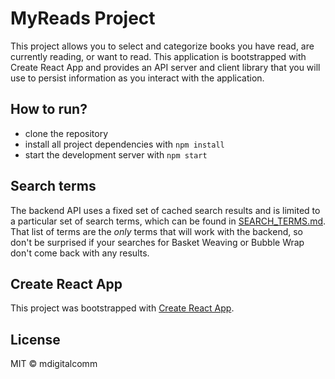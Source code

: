 # MyReads Project

This project allows you to select and categorize books you have read, are currently reading, or want to read. This application is bootstrapped with Create React App and provides an API server and client library that you will use to persist information as you interact with the application. 

## How to run?

* clone the repository
* install all project dependencies with `npm install`
* start the development server with `npm start`

## Search terms

The backend API uses a fixed set of cached search results and is limited to a particular set of search terms, which can be found in [SEARCH_TERMS.md](SEARCH_TERMS.md). That list of terms are the _only_ terms that will work with the backend, so don't be surprised if your searches for Basket Weaving or Bubble Wrap don't come back with any results.

## Create React App

This project was bootstrapped with [Create React App](https://github.com/facebookincubator/create-react-app).

## License

MIT © mdigitalcomm

